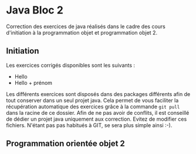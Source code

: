 # Java Bloc 2
Correction des exercices de java réalisés dans le cadre des cours d'initiation à la programmation objet et programmation objet 2.

## Initiation
Les exercices corrigés disponibles sont les suivants : 
* Hello
* Hello + prénom

Les différents exercices sont disposés dans des packages différents afin de tout conserver dans un seul projet java. Cela permet de vous faciliter la récupération automatique des exercices grâce à la commande ```git pull``` dans la racine de ce dossier.
Afin de ne pas avoir de conflits, il est conseillé de dédier un projet java uniquement aux correction. Evitez de modifier ces fichiers. N'étant pas pas habitués à GIT, se sera plus simple ainsi :-).

## Programmation orientée objet 2

